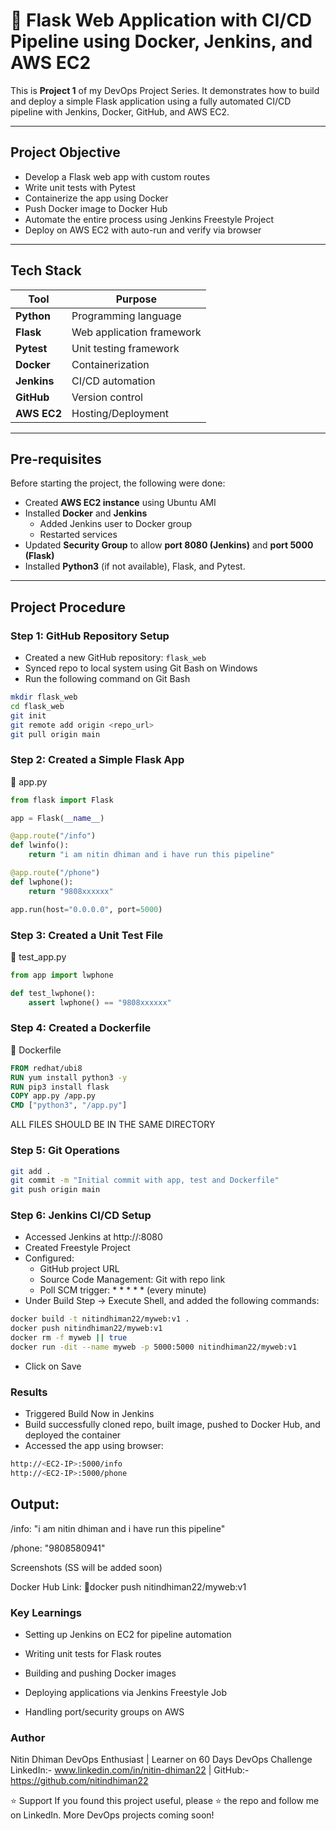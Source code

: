 # 🚀 Flask Web Application with CI/CD Pipeline using Docker, Jenkins, and AWS EC2


This is **Project 1** of my DevOps Project Series. It demonstrates how to build and deploy a simple Flask application using a fully automated CI/CD pipeline with Jenkins, Docker, GitHub, and AWS EC2.

----------------------------------------------------------------------------------------------

## Project Objective

- Develop a Flask web app with custom routes
- Write unit tests with Pytest
- Containerize the app using Docker
- Push Docker image to Docker Hub
- Automate the entire process using Jenkins Freestyle Project
- Deploy on AWS EC2 with auto-run and verify via browser

---

## Tech Stack

| Tool        | Purpose                          |
|-------------|----------------------------------|
| **Python**  | Programming language             |
| **Flask**   | Web application framework        |
| **Pytest**  | Unit testing framework           |
| **Docker**  | Containerization                 |
| **Jenkins** | CI/CD automation                 |
| **GitHub**  | Version control                  |
| **AWS EC2** | Hosting/Deployment               |

----------------------------------------------------------------------------------------------

## Pre-requisites

Before starting the project, the following were done:

- Created **AWS EC2 instance** using Ubuntu AMI
- Installed **Docker** and **Jenkins**
  - Added Jenkins user to Docker group
  - Restarted services
- Updated **Security Group** to allow **port 8080 (Jenkins)** and **port 5000 (Flask)**
- Installed **Python3** (if not available), Flask, and Pytest.


----------------------------------------------------------------------------------------------

## Project Procedure

### Step 1: GitHub Repository Setup

- Created a new GitHub repository: `flask_web`
- Synced repo to local system using Git Bash on Windows
- Run the following command on Git Bash

```bash
mkdir flask_web
cd flask_web
git init
git remote add origin <repo_url>
git pull origin main
```

### Step 2: Created a Simple Flask App
📄 app.py

```python
from flask import Flask

app = Flask(__name__)

@app.route("/info")
def lwinfo():
    return "i am nitin dhiman and i have run this pipeline"

@app.route("/phone")
def lwphone():
    return "9808xxxxxx"

app.run(host="0.0.0.0", port=5000)
```

### Step 3: Created a Unit Test File
📄 test_app.py

```python
from app import lwphone

def test_lwphone():
    assert lwphone() == "9808xxxxxx"
```

### Step 4: Created a Dockerfile
📄 Dockerfile

```Dockerfile
FROM redhat/ubi8
RUN yum install python3 -y
RUN pip3 install flask
COPY app.py /app.py
CMD ["python3", "/app.py"]
```

ALL FILES SHOULD BE IN THE SAME DIRECTORY

### Step 5: Git Operations

```bash
git add .
git commit -m "Initial commit with app, test and Dockerfile"
git push origin main
```

### Step 6: Jenkins CI/CD Setup
- Accessed Jenkins at http://<EC2-IP>:8080
- Created Freestyle Project
- Configured:
  - GitHub project URL
  - Source Code Management: Git with repo link
  - Poll SCM trigger: * * * * * (every minute)
- Under Build Step → Execute Shell, and added the following commands:

```bash
docker build -t nitindhiman22/myweb:v1 .
docker push nitindhiman22/myweb:v1
docker rm -f myweb || true
docker run -dit --name myweb -p 5000:5000 nitindhiman22/myweb:v1
```
- Click on Save
### Results
- Triggered Build Now in Jenkins
- Build successfully cloned repo, built image, pushed to Docker Hub, and deployed the container
- Accessed the app using browser:

```bash
http://<EC2-IP>:5000/info
http://<EC2-IP>:5000/phone
```
## Output:
/info: "i am nitin dhiman and i have run this pipeline"

/phone: "9808580941"

Screenshots
(SS will be added soon)

Docker Hub Link:
🔗docker push nitindhiman22/myweb:v1

### Key Learnings
- Setting up Jenkins on EC2 for pipeline automation

- Writing unit tests for Flask routes

- Building and pushing Docker images

- Deploying applications via Jenkins Freestyle Job

- Handling port/security groups on AWS

### Author
Nitin Dhiman
DevOps Enthusiast | Learner on 60 Days DevOps Challenge
LinkedIn:- www.linkedin.com/in/nitin-dhiman22 | GitHub:- https://github.com/nitindhiman22

⭐️ Support
If you found this project useful, please ⭐️ the repo and follow me on LinkedIn. More DevOps projects coming soon!


